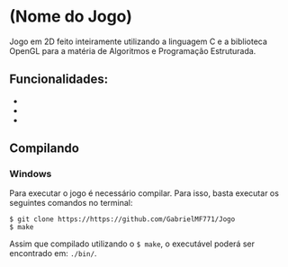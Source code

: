 # (Nome do Jogo)
Jogo em 2D feito inteiramente utilizando a linguagem C e a biblioteca OpenGL para a matéria de Algoritmos e Programação Estruturada.

## Funcionalidades:
- 
- 
- 

## Compilando

### Windows

Para executar o jogo é necessário compilar. Para isso, basta executar os seguintes comandos no terminal:

`$ git clone https://https://github.com/GabrielMF771/Jogo`\
`$ make`

Assim que compilado utilizando o `$ make`, o executável poderá ser encontrado em: `./bin/`.